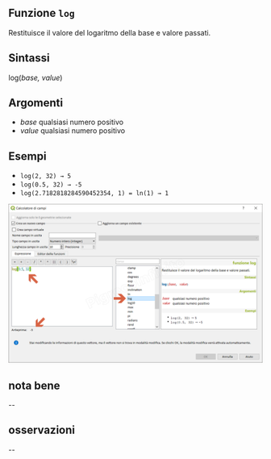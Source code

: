 ## Funzione `log`

Restituisce il valore del logaritmo della base e valore passati.

## Sintassi

log(_base, value_)

## Argomenti

* _base_ qualsiasi numero positivo
* _value_ qualsiasi numero positivo

## Esempi

* `log(2, 32) → 5`
* `log(0.5, 32) → -5`
* `log(2.7182818284590452354, 1) = ln(1) → 1`

![](/img/matematica/log/log1.png)

## nota bene

--

## osservazioni

--